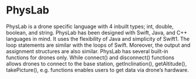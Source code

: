 # PhysLab
PhysLab is a drone specific language with 4 inbuilt types; int, double, boolean, and string. PhysLab has been designed with Swift, Java, and C++ languages in mind. It uses the flexibility of Java and simplicity of Swift1. The loop statements are similar with the loops of Swift. Moreover, the output and assignment structures are also similar. PhysLab has several built-in functions for drones only. While connect() and disconnect() functions allows drones to connect to the base station, getInclination(), getAltitude(), takePicture(), e.g. functions enables users to get data via drone’s hardware.


